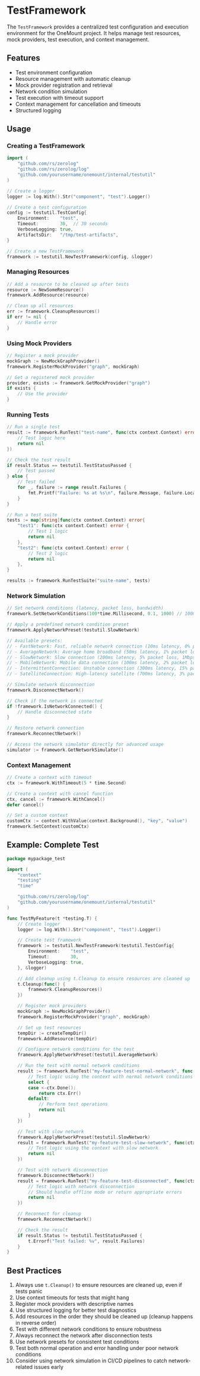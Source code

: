 # TestFramework

The `TestFramework` provides a centralized test configuration and execution environment for the OneMount project. It helps manage test resources, mock providers, test execution, and context management.

## Features

- Test environment configuration
- Resource management with automatic cleanup
- Mock provider registration and retrieval
- Network condition simulation
- Test execution with timeout support
- Context management for cancellation and timeouts
- Structured logging

## Usage

### Creating a TestFramework

```go
import (
    "github.com/rs/zerolog"
    "github.com/rs/zerolog/log"
    "github.com/yourusername/onemount/internal/testutil"
)

// Create a logger
logger := log.With().Str("component", "test").Logger()

// Create a test configuration
config := testutil.TestConfig{
    Environment:    "test",
    Timeout:        30,  // 30 seconds
    VerboseLogging: true,
    ArtifactsDir:   "/tmp/test-artifacts",
}

// Create a new TestFramework
framework := testutil.NewTestFramework(config, &logger)
```

### Managing Resources

```go
// Add a resource to be cleaned up after tests
resource := NewSomeResource()
framework.AddResource(resource)

// Clean up all resources
err := framework.CleanupResources()
if err != nil {
    // Handle error
}
```

### Using Mock Providers

```go
// Register a mock provider
mockGraph := NewMockGraphProvider()
framework.RegisterMockProvider("graph", mockGraph)

// Get a registered mock provider
provider, exists := framework.GetMockProvider("graph")
if exists {
    // Use the provider
}
```

### Running Tests

```go
// Run a single test
result := framework.RunTest("test-name", func(ctx context.Context) error {
    // Test logic here
    return nil
})

// Check the test result
if result.Status == testutil.TestStatusPassed {
    // Test passed
} else {
    // Test failed
    for _, failure := range result.Failures {
        fmt.Printf("Failure: %s at %s\n", failure.Message, failure.Location)
    }
}

// Run a test suite
tests := map[string]func(ctx context.Context) error{
    "test1": func(ctx context.Context) error {
        // Test 1 logic
        return nil
    },
    "test2": func(ctx context.Context) error {
        // Test 2 logic
        return nil
    },
}

results := framework.RunTestSuite("suite-name", tests)
```

### Network Simulation

```go
// Set network conditions (latency, packet loss, bandwidth)
framework.SetNetworkConditions(100*time.Millisecond, 0.1, 1000) // 100ms latency, 10% packet loss, 1Mbps bandwidth

// Apply a predefined network condition preset
framework.ApplyNetworkPreset(testutil.SlowNetwork)

// Available presets:
// - FastNetwork: Fast, reliable network connection (10ms latency, 0% packet loss, 100Mbps)
// - AverageNetwork: Average home broadband (50ms latency, 1% packet loss, 20Mbps)
// - SlowNetwork: Slow connection (200ms latency, 5% packet loss, 1Mbps)
// - MobileNetwork: Mobile data connection (100ms latency, 2% packet loss, 5Mbps)
// - IntermittentConnection: Unstable connection (300ms latency, 15% packet loss, 2Mbps)
// - SatelliteConnection: High-latency satellite (700ms latency, 3% packet loss, 10Mbps)

// Simulate network disconnection
framework.DisconnectNetwork()

// Check if the network is connected
if !framework.IsNetworkConnected() {
    // Handle disconnected state
}

// Restore network connection
framework.ReconnectNetwork()

// Access the network simulator directly for advanced usage
simulator := framework.GetNetworkSimulator()
```

### Context Management

```go
// Create a context with timeout
ctx := framework.WithTimeout(5 * time.Second)

// Create a context with cancel function
ctx, cancel := framework.WithCancel()
defer cancel()

// Set a custom context
customCtx := context.WithValue(context.Background(), "key", "value")
framework.SetContext(customCtx)
```

## Example: Complete Test

```go
package mypackage_test

import (
    "context"
    "testing"
    "time"

    "github.com/rs/zerolog/log"
    "github.com/yourusername/onemount/internal/testutil"
)

func TestMyFeature(t *testing.T) {
    // Create logger
    logger := log.With().Str("component", "test").Logger()

    // Create test framework
    framework := testutil.NewTestFramework(testutil.TestConfig{
        Environment:    "test",
        Timeout:        30,
        VerboseLogging: true,
    }, &logger)

    // Add cleanup using t.Cleanup to ensure resources are cleaned up
    t.Cleanup(func() {
        framework.CleanupResources()
    })

    // Register mock providers
    mockGraph := NewMockGraphProvider()
    framework.RegisterMockProvider("graph", mockGraph)

    // Set up test resources
    tempDir := createTempDir()
    framework.AddResource(tempDir)

    // Configure network conditions for the test
    framework.ApplyNetworkPreset(testutil.AverageNetwork)

    // Run the test with normal network conditions
    result := framework.RunTest("my-feature-test-normal-network", func(ctx context.Context) error {
        // Test logic using the context with normal network conditions
        select {
        case <-ctx.Done():
            return ctx.Err()
        default:
            // Perform test operations
            return nil
        }
    })

    // Test with slow network
    framework.ApplyNetworkPreset(testutil.SlowNetwork)
    result = framework.RunTest("my-feature-test-slow-network", func(ctx context.Context) error {
        // Test logic using the context with slow network
        return nil
    })

    // Test with network disconnection
    framework.DisconnectNetwork()
    result = framework.RunTest("my-feature-test-disconnected", func(ctx context.Context) error {
        // Test logic with network disconnection
        // Should handle offline mode or return appropriate errors
        return nil
    })

    // Reconnect for cleanup
    framework.ReconnectNetwork()

    // Check the result
    if result.Status != testutil.TestStatusPassed {
        t.Errorf("Test failed: %v", result.Failures)
    }
}
```

## Best Practices

1. Always use `t.Cleanup()` to ensure resources are cleaned up, even if tests panic
2. Use context timeouts for tests that might hang
3. Register mock providers with descriptive names
4. Use structured logging for better test diagnostics
5. Add resources in the order they should be cleaned up (cleanup happens in reverse order)
6. Test with different network conditions to ensure robustness
7. Always reconnect the network after disconnection tests
8. Use network presets for consistent test conditions
9. Test both normal operation and error handling under poor network conditions
10. Consider using network simulation in CI/CD pipelines to catch network-related issues early
